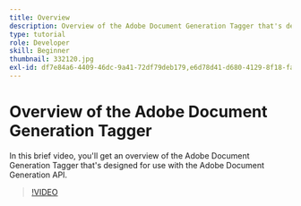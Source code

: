 ```yaml
---
title: Overview
description: Overview of the Adobe Document Generation Tagger that's designed for use with the Adobe Document Generation API
type: tutorial
role: Developer
skill: Beginner
thumbnail: 332120.jpg
exl-id: df7e84a6-4409-46dc-9a41-72df79deb179,e6d78d41-d680-4129-8f18-fa41bc81b6c2
---
```


# Overview of the Adobe Document Generation Tagger

In this brief video, you'll get an overview of the Adobe Document Generation Tagger that's designed for use with the Adobe Document Generation API.

>[!VIDEO](https://video.tv.adobe.com/v/332120?hidetitle=true)

